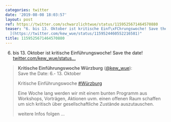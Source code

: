 ```yaml
---
categories: twitter
date: '2019-08-08 18:03:57'
layout: post
ref: https://twitter.com/schwarzlichtwue/status/1159525671464570880
teaser: "6. bis 13. Oktober ist kritische Einf\xFChrungswoche! Save the date! [twitter.com/kew_wue/status\u2026\
  ](https://twitter.com/kew_wue/status/1159524460552216581)"
title: 1159525671464570880
---
```

6. bis 13. Oktober ist kritische Einführungswoche! Save the date! [twitter.com/kew_wue/status…](https://twitter.com/kew_wue/status/1159524460552216581)
> <b>Kritische Einführungswoche Würzburg</b> ([@kew_wue](https://twitter.com/kew_wue)):  
>Save the Date: 6.- 13. Oktober   
>  
>Kritische Einführungswoche [#Würzburg](/t/würzburg)  
>  
>  
>  
>Eine Woche lang werden wir mit einem bunten Programm aus Workshops, Vorträgen, Aktionen uvm. einen offenen Raum schaffen um sich kritisch über gesellschaftliche Zustände auszutauschen.  
>  
>  
>  
>weitere Infos folgen ...  


